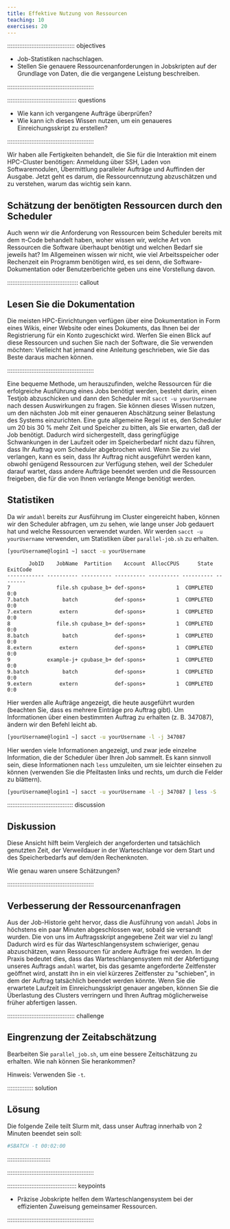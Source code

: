 ```yaml
---
title: Effektive Nutzung von Ressourcen
teaching: 10
exercises: 20
---
```





::::::::::::::::::::::::::::::::::::::: objectives

- Job-Statistiken nachschlagen.
- Stellen Sie genauere Ressourcenanforderungen in Jobskripten auf der Grundlage von Daten, die die vergangene Leistung beschreiben.

::::::::::::::::::::::::::::::::::::::::::::::::::

:::::::::::::::::::::::::::::::::::::::: questions

- Wie kann ich vergangene Aufträge überprüfen?
- Wie kann ich dieses Wissen nutzen, um ein genaueres Einreichungsskript zu erstellen?

::::::::::::::::::::::::::::::::::::::::::::::::::

Wir haben alle Fertigkeiten behandelt, die Sie für die Interaktion mit einem HPC-Cluster benötigen: Anmeldung über SSH, Laden von Softwaremodulen, Übermittlung paralleler Aufträge und Auffinden der Ausgabe. Jetzt geht es darum, die Ressourcennutzung abzuschätzen und zu verstehen, warum das wichtig sein kann.

## Schätzung der benötigten Ressourcen durch den Scheduler

Auch wenn wir die Anforderung von Ressourcen beim Scheduler bereits mit dem π-Code behandelt haben, woher wissen wir, welche Art von Ressourcen die Software überhaupt benötigt und welchen Bedarf sie jeweils hat? Im Allgemeinen wissen wir nicht, wie viel Arbeitsspeicher oder Rechenzeit ein Programm benötigen wird, es sei denn, die Software-Dokumentation oder Benutzerberichte geben uns eine Vorstellung davon.

::::::::::::::::::::::::::::::::::::::::: callout

## Lesen Sie die Dokumentation

Die meisten HPC-Einrichtungen verfügen über eine Dokumentation in Form eines Wikis, einer Website oder eines Dokuments, das Ihnen bei der Registrierung für ein Konto zugeschickt wird. Werfen Sie einen Blick auf diese Ressourcen und suchen Sie nach der Software, die Sie verwenden möchten: Vielleicht hat jemand eine Anleitung geschrieben, wie Sie das Beste daraus machen können.

::::::::::::::::::::::::::::::::::::::::::::::::::

Eine bequeme Methode, um herauszufinden, welche Ressourcen für die erfolgreiche Ausführung eines Jobs benötigt werden, besteht darin, einen Testjob abzuschicken und dann den Scheduler mit `sacct -u yourUsername` nach dessen Auswirkungen zu fragen. Sie können dieses Wissen nutzen, um den nächsten Job mit einer genaueren Abschätzung seiner Belastung des Systems einzurichten. Eine gute allgemeine Regel ist es, den Scheduler um 20 bis 30 % mehr Zeit und Speicher zu bitten, als Sie erwarten, daß der Job benötigt. Dadurch wird sichergestellt, dass geringfügige Schwankungen in der Laufzeit oder im Speicherbedarf nicht dazu führen, dass Ihr Auftrag vom Scheduler abgebrochen wird. Wenn Sie zu viel verlangen, kann es sein, dass Ihr Auftrag nicht ausgeführt werden kann, obwohl genügend Ressourcen zur Verfügung stehen, weil der Scheduler darauf wartet, dass andere Aufträge beendet werden und die Ressourcen freigeben, die für die von Ihnen verlangte Menge benötigt werden.

## Statistiken

Da wir `amdahl` bereits zur Ausführung im Cluster eingereicht haben, können wir den Scheduler abfragen, um zu sehen, wie lange unser Job gedauert hat und welche Ressourcen verwendet wurden. Wir werden `sacct -u yourUsername` verwenden, um Statistiken über `parallel-job.sh` zu erhalten.

```bash
[yourUsername@login1 ~] sacct -u yourUsername
```

```output
       JobID    JobName  Partition    Account  AllocCPUS      State ExitCode
------------ ---------- ---------- ---------- ---------- ---------- --------
7               file.sh cpubase_b+ def-spons+          1  COMPLETED      0:0
7.batch           batch            def-spons+          1  COMPLETED      0:0
7.extern         extern            def-spons+          1  COMPLETED      0:0
8               file.sh cpubase_b+ def-spons+          1  COMPLETED      0:0
8.batch           batch            def-spons+          1  COMPLETED      0:0
8.extern         extern            def-spons+          1  COMPLETED      0:0
9            example-j+ cpubase_b+ def-spons+          1  COMPLETED      0:0
9.batch           batch            def-spons+          1  COMPLETED      0:0
9.extern         extern            def-spons+          1  COMPLETED      0:0
```

Hier werden alle Aufträge angezeigt, die heute ausgeführt wurden (beachten Sie, dass es mehrere Einträge pro Auftrag gibt). Um Informationen über einen bestimmten Auftrag zu erhalten (z. B. 347087), ändern wir den Befehl leicht ab.

```bash
[yourUsername@login1 ~] sacct -u yourUsername -l -j 347087
```

Hier werden viele Informationen angezeigt, und zwar jede einzelne Information, die der Scheduler über Ihren Job sammelt. Es kann sinnvoll sein, diese Informationen nach `less` umzuleiten, um sie leichter einsehen zu können (verwenden Sie die Pfeiltasten links und rechts, um durch die Felder zu blättern).

```bash
[yourUsername@login1 ~] sacct -u yourUsername -l -j 347087 | less -S
```

:::::::::::::::::::::::::::::::::::::: discussion

## Diskussion

Diese Ansicht hilft beim Vergleich der angeforderten und tatsächlich genutzten Zeit, der Verweildauer in der Warteschlange vor dem Start und des Speicherbedarfs auf dem/den Rechenknoten.

Wie genau waren unsere Schätzungen?


::::::::::::::::::::::::::::::::::::::::::::::::::

## Verbesserung der Ressourcenanfragen

Aus der Job-Historie geht hervor, dass die Ausführung von `amdahl` Jobs in höchstens ein paar Minuten abgeschlossen war, sobald sie versandt wurden. Die von uns im Auftragsskript angegebene Zeit war viel zu lang! Dadurch wird es für das Warteschlangensystem schwieriger, genau abzuschätzen, wann Ressourcen für andere Aufträge frei werden. In der Praxis bedeutet dies, dass das Warteschlangensystem mit der Abfertigung unseres Auftrags `amdahl` wartet, bis das gesamte angeforderte Zeitfenster geöffnet wird, anstatt ihn in ein viel kürzeres Zeitfenster zu "schieben", in dem der Auftrag tatsächlich beendet werden könnte. Wenn Sie die erwartete Laufzeit im Einreichungsskript genauer angeben, können Sie die Überlastung des Clusters verringern und Ihren Auftrag möglicherweise früher abfertigen lassen.

::::::::::::::::::::::::::::::::::::::: challenge

## Eingrenzung der Zeitabschätzung

Bearbeiten Sie `parallel_job.sh`, um eine bessere Zeitschätzung zu erhalten. Wie nah können Sie herankommen?

Hinweis: Verwenden Sie `-t`.

::::::::::::::: solution

## Lösung

Die folgende Zeile teilt Slurm mit, dass unser Auftrag innerhalb von 2 Minuten beendet sein soll:

```bash
#SBATCH -t 00:02:00
```

:::::::::::::::::::::::::

::::::::::::::::::::::::::::::::::::::::::::::::::


:::::::::::::::::::::::::::::::::::::::: keypoints

- Präzise Jobskripte helfen dem Warteschlangensystem bei der effizienten Zuweisung gemeinsamer Ressourcen.

::::::::::::::::::::::::::::::::::::::::::::::::::


